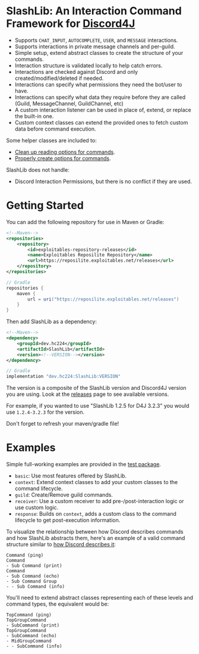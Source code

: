# SlashLib: An Interaction Command Framework for [Discord4J](https://github.com/Discord4J/Discord4J)
- Supports `CHAT_INPUT`, `AUTOCOMPLETE`, `USER`, and `MESSAGE` interactions.
- Supports interactions in private message channels and per-guild.
- Simple setup, extend abstract classes to create the structure of your commands.
- Interaction structure is validated locally to help catch errors.
- Interactions are checked against Discord and only created/modified/deleted if needed.
- Interactions can specify what permissions they need the bot/user to have.
- Interactions can specify what data they require before they are called (Guild, MessageChannel, GuildChannel, etc)
- A custom interaction listener can be used in place of, extend, or replace the built-in one.
- Custom context classes can extend the provided ones to fetch custom data before command execution.
  
Some helper classes are included to:
- [Clean up reading options for commands](https://github.com/HC-224/SlashLib/blob/master/src/main/java/net/exploitables/slashlib/utility/OptionsList.java).
- [Properly create options for commands](https://github.com/HC-224/SlashLib/blob/master/src/main/java/net/exploitables/slashlib/utility/OptionBuilder.java).

SlashLib does not handle:
- Discord Interaction Permissions, but there is no conflict if they are used.

# Getting Started

You can add the following repository for use in Maven or Gradle:
```xml
<!--Maven-->
<repositories>
    <repository>
        <id>exploitables-repository-releases</id>
        <name>Exploitables Reposilite Repository</name>
        <url>https://reposilite.exploitables.net/releases</url>
    </repository>
</repositories>
```
```groovy
// Gradle
repositories {
    maven {
        url = uri("https://reposilite.exploitables.net/releases")
    }
}
```

Then add SlashLib as a dependency:

```xml
<!--Maven-->
<dependency>
    <groupId>dev.hc224</groupId>
    <artifactId>SlashLib</artifactId>
    <version><!--VERSION--></version>
</dependency>
```
```groovy
// Gradle
implementation "dev.hc224:SlashLib:VERSION"
```

The version is a composite of the SlashLib version and Discord4J version you are using. Look at the 
[releases](https://github.com/HC-224/SlashLib/releases) page to see available versions. 

For example, if you wanted to use "SlashLib 1.2.5 for D4J 3.2.3" you would use `1.2.4-3.2.3` for the version.

Don't forget to refresh your maven/gradle file!

# Examples

Simple full-working examples are provided in the [test package](https://github.com/HC-224/SlashLib/tree/master/src/test/java/net/exploitables/slashlib).
- `basic`: Use most features offered by SlashLib.
- `context`: Extend context classes to add your custom classes to the command lifecycle.
- `guild`: Create/Remove guild commands.
- `receiver`: Use a custom receiver to add pre-/post-interaction logic or use custom logic.
- `response`: Builds on `context`, adds a custom class to the command lifecycle to get post-execution information.

To visualize the relationship between how Discord describes commands and how SlashLib abstracts them, here's an example of a valid command structure similar to [how Discord describes it](https://discord.com/developers/docs/interactions/application-commands#subcommands-and-subcommand-groups): 
```
Command (ping)
Command
- Sub Command (print)
Command
- Sub Command (echo)
- Sub Command Group
- - Sub Command (info)
```

You'll need to extend abstract classes representing each of these levels and command types, the equivalent would be:
```
TopCommand (ping)
TopGroupCommand
- SubCommand (print)
TopGroupCommand
- SubCommand (echo)
- MidGroupCommand
- - SubCommand (info)
```